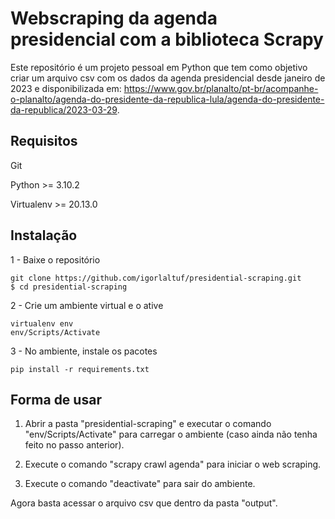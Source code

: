 # Webscraping da agenda presidencial com a biblioteca Scrapy

Este repositório é um projeto pessoal em Python que tem como objetivo criar um arquivo csv com os dados da agenda presidencial desde janeiro de 2023 e disponibilizada em: https://www.gov.br/planalto/pt-br/acompanhe-o-planalto/agenda-do-presidente-da-republica-lula/agenda-do-presidente-da-republica/2023-03-29.


## Requisitos
Git 

Python >= 3.10.2

Virtualenv >= 20.13.0

## Instalação

1 - Baixe o repositório
```
git clone https://github.com/igorlaltuf/presidential-scraping.git
$ cd presidential-scraping
```


2 - Crie um ambiente virtual e o ative
```
virtualenv env
env/Scripts/Activate
```


3 - No ambiente, instale os pacotes
```
pip install -r requirements.txt
```


## Forma de usar

1) Abrir a pasta "presidential-scraping" e executar o comando "env/Scripts/Activate" para carregar o ambiente (caso ainda não tenha feito no passo anterior). 

2) Execute o comando "scrapy crawl agenda" para iniciar o web scraping.

3) Execute o comando "deactivate" para sair do ambiente.

Agora basta acessar o arquivo csv que dentro da pasta "output".
